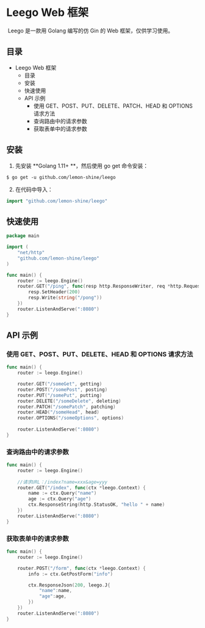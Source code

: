 # Leego Web 框架

​		Leego 是一款用 Golang 编写的仿 Gin 的 Web 框架，仅供学习使用。

## 目录

- Leego Web 框架
  - 目录
  - 安装
  - 快速使用
  - API 示例
    - 使用 GET、POST、PUT、DELETE、PATCH、HEAD 和 OPTIONS 请求方法
    - 查询路由中的请求参数
    - 获取表单中的请求参数

## 安装

1. 先安装 **Golang  1.11+ **，然后使用 go get 命令安装：

```shell
$ go get -u github.com/lemon-shine/leego
```

2. 在代码中导入：

```go
import "github.com/lemon-shine/leego"
```

## 快速使用

```go
package main

import (
	"net/http"
	"github.com/lemon-shine/leego"
)

func main() {
	router := leego.Engine()
	router.GET("/ping", func(resp http.ResponseWriter, req *http.Request) {
		resp.SetHeader(200)
		resp.Write(string("/pong"))
	})
	router.ListenAndServe(":8080")
}
```

## API 示例

### 使用 GET、POST、PUT、DELETE、HEAD 和 OPTIONS 请求方法

```go
func main() {
	router := leego.Engine()

	router.GET("/someGet", getting)
	router.POST("/somePost", posting)
	router.PUT("/somePut", putting)
	router.DELETE("/someDelete", deleting)
	router.PATCH("/somePatch", patching)
	router.HEAD("/someHead", head)
	router.OPTIONS("/someOptions", options)
    
	router.ListenAndServe(":8080")
}
```

### 查询路由中的请求参数

```go
func main() {
	router := leego.Engine()
    
    //请求URL：/index?name=xxx&age=yyy
	router.GET("/index", func(ctx *leego.Context) {
		name := ctx.Query("name")
        age := ctx.Query("age")
        ctx.ResponseString(http.StatusOK, "hello " + name)
	})
	router.ListenAndServe(":8080")
}
```

### 获取表单中的请求参数

```go
func main() {
	router := leego.Engine()

	router.POST("/form", func(ctx *leego.Context) {
		info := ctx.GetPostForm("info")

		ctx.ResponseJson(200, leego.J{
            "name":name,
            "age":age,
		})
	})
	router.ListenAndServe(":8080")
}
```